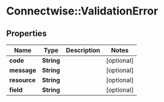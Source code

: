# Connectwise::ValidationError

## Properties
Name | Type | Description | Notes
------------ | ------------- | ------------- | -------------
**code** | **String** |  | [optional] 
**message** | **String** |  | [optional] 
**resource** | **String** |  | [optional] 
**field** | **String** |  | [optional] 


